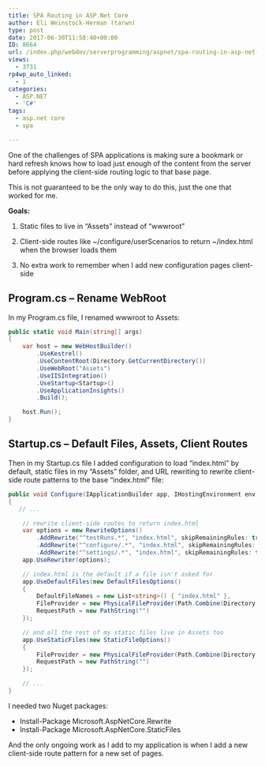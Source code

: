 ```yaml
---
title: SPA Routing in ASP.Net Core
author: Eli Weinstock-Herman (tarwn)
type: post
date: 2017-06-30T11:58:40+00:00
ID: 8664
url: /index.php/webdev/serverprogramming/aspnet/spa-routing-in-asp-net-core/
views:
  - 3731
rp4wp_auto_linked:
  - 1
categories:
  - ASP.NET
  - 'C#'
tags:
  - asp.net core
  - spa

---
```

One of the challenges of SPA applications is making sure a bookmark or hard refresh knows how to load just enough of the content from the server before applying the client-side routing logic to that base page.

This is not guaranteed to be the only way to do this, just the one that worked for me.

**Goals:**
  
1. Static files to live in “Assets” instead of “wwwroot”
  
2. Client-side routes like ~/configure/userScenarios to return ~/index.html when the browser loads them
  
3. No extra work to remember when I add new configuration pages client-side

## Program.cs – Rename WebRoot

In my Program.cs file, I renamed wwwroot to Assets:

```csharp
public static void Main(string[] args)
{
    var host = new WebHostBuilder()
        .UseKestrel()
        .UseContentRoot(Directory.GetCurrentDirectory())
        .UseWebRoot("Assets")
        .UseIISIntegration()
        .UseStartup<Startup>()
        .UseApplicationInsights()
        .Build();

    host.Run();
}
```
## Startup.cs – Default Files, Assets, Client Routes

Then in my Startup.cs file I added configuration to load “index.html” by default, static files in my “Assets” folder, and URL rewriting to rewrite client-side route patterns to the base “index.html” file:

```csharp
public void Configure(IApplicationBuilder app, IHostingEnvironment env, ILoggerFactory loggerFactory)
{
   // ...

    // rewrite client-side routes to return index.html
    var options = new RewriteOptions()
        .AddRewrite("^testRuns.*", "index.html", skipRemainingRules: true)
        .AddRewrite("^configure/.*", "index.html", skipRemainingRules: true)
        .AddRewrite("^settings/.*", "index.html", skipRemainingRules: true);
    app.UseRewriter(options);

    // index.html is the default if a file isn't asked for
    app.UseDefaultFiles(new DefaultFilesOptions()
    {
        DefaultFileNames = new List<string>() { "index.html" },
        FileProvider = new PhysicalFileProvider(Path.Combine(Directory.GetCurrentDirectory(), @"Assets")),
        RequestPath = new PathString("")
    });

    // and all the rest of my static files live in Assets too
    app.UseStaticFiles(new StaticFileOptions()
    {
        FileProvider = new PhysicalFileProvider(Path.Combine(Directory.GetCurrentDirectory(), @"Assets")),
        RequestPath = new PathString("")
    });

    // ...
}
```
I needed two Nuget packages:

  * Install-Package Microsoft.AspNetCore.Rewrite
  * Install-Package Microsoft.AspNetCore.StaticFiles

And the only ongoing work as I add to my application is when I add a new client-side route pattern for a new set of pages.